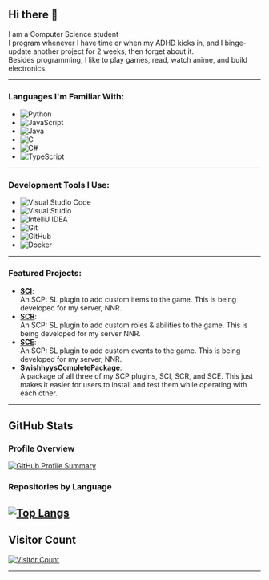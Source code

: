 ## Hi there 👋

I am a Computer Science student  
I program whenever I have time or when my ADHD kicks in, and I binge-update another project for 2 weeks, then forget about it.  
Besides programming, I like to play games, read, watch anime, and build electronics.

---

### Languages I'm Familiar With:
- ![Python](https://img.shields.io/badge/Python-%233776AB.svg?&style=for-the-badge&logo=python&logoColor=white)
- ![JavaScript](https://img.shields.io/badge/JavaScript-F7DF1E.svg?&style=for-the-badge&logo=javascript&logoColor=black)
- ![Java](https://img.shields.io/badge/Java-%23ED8B00.svg?&style=for-the-badge&logo=java&logoColor=white)
- ![C](https://img.shields.io/badge/C-00599C.svg?&style=for-the-badge&logo=c&logoColor=white)
- ![C#](https://img.shields.io/badge/C%23-239120.svg?&style=for-the-badge&logo=c-sharp&logoColor=white)
- ![TypeScript](https://img.shields.io/badge/TypeScript-3178C6.svg?&style=for-the-badge&logo=typescript&logoColor=white)

---

### Development Tools I Use:
- ![Visual Studio Code](https://img.shields.io/badge/Visual_Studio_Code-007ACC.svg?&style=for-the-badge&logo=visual-studio-code&logoColor=white)
- ![Visual Studio](https://img.shields.io/badge/Visual_Studio-5C2D91.svg?&style=for-the-badge&logo=visual-studio&logoColor=white)
- ![IntelliJ IDEA](https://img.shields.io/badge/IntelliJ_IDEA-000000.svg?&style=for-the-badge&logo=intellij-idea&logoColor=white)
- ![Git](https://img.shields.io/badge/Git-F05032.svg?&style=for-the-badge&logo=git&logoColor=white)
- ![GitHub](https://img.shields.io/badge/GitHub-181717.svg?&style=for-the-badge&logo=github&logoColor=white)
- ![Docker](https://img.shields.io/badge/Docker-2496ED.svg?&style=for-the-badge&logo=docker&logoColor=white)

---

### Featured Projects:
- **[SCI](https://github.com/Swishhyy/SCI)**:  
  An SCP: SL plugin to add custom items to the game. This is being developed for my server, NNR.
- **[SCR](https://github.com/Swishhyy/SCR)**:  
  An SCP: SL plugin to add custom roles & abilities to the game. This is being developed for my server NNR.
- **[SCE](https://github.com/Swishhyy/SCE)**:  
  An SCP: SL plugin to add custom events to the game. This is being developed for my server, NNR.
- **[SwishhyysCompletePackage](https://github.com/Swishhyy/SwishhyysCompletePackage)**:  
   A package of all three of my SCP plugins, SCI, SCR, and SCE. This just makes it easier for users to install and test them while operating with each other.
---

## GitHub Stats

### Profile Overview
[![GitHub Profile Summary](https://github-profile-summary-cards.vercel.app/api/cards/profile-details?username=Swishhyy&theme=default)](https://github.com/Swishhyy)

### Repositories by Language
[![Top Langs](https://github-profile-summary-cards.vercel.app/api/cards/repos-per-language?username=Swishhyy&theme=default)](https://github.com/Swishhyy) 
---

## Visitor Count
[![Visitor Count](https://profile-counter.glitch.me/Swishhyy/count.svg)](https://github.com/Swishhyy)

---

